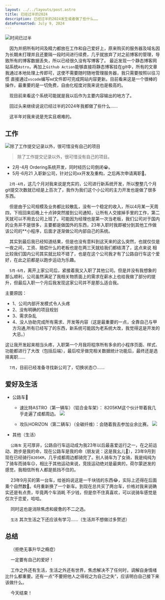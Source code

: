 ```yaml
---
layout: ../../layouts/post.astro
title: 已经过半的2024
description: 已经过半的2024发生或者做了些什么……
dateFormatted: July 9, 2024
---
```


![时间已过半](/assets/images/posts/2024-07-09/1720532411852.jpg)

&emsp;因为并把所有时间及精力都放在工作和自己爱好上，原来购买的服务器及域名因为长期未打理并且还要隔一段时间进行续费，几乎就放弃了对之前博客的管理，导致所有的博客数据丢失，所以已经很久没有写博客了。
最近发现一个静态博客网站系统`Astro`，再加上`Github Action`能够直接将静态博客挂在git中，所有的文章我通过本地处理上传即可，这使不需要随时随地管理服务器，我只需要按照以往习惯
直接通过`vscode`编写`md`文件即可完成网站内容更新。目前看来这是一个很棒的操作，最重要的是一切免费，自由化程度对我来说也是极高的。

&emsp;现目前来看这个系统可能就是我以后作为主要内容输出的地方了。

&emsp;回过头来继续说说已经过半的2024年我都做了些什么……

&emsp;这半年对我来说是充实且艰难的。

## 工作

![除了工作提交记录以外，很可惜没有自己的项目](/assets/images/posts/2024-07-09/20240709213242.png)

> 除了工作提交记录以外，很可惜没有自己的项目。

- 2月-4月 Ordering系统开发，同时经历公司倒闭😭。
- 5月-6月21 入职新公司，针对公司xx开发及重构，之后再次申请离职👻。

&emsp;`2月-4月`，这几个月对我来说是充实的，公司进行新系统开发，所以整整几个月git提交次数就已经是上百次了，我作为我们这个小公司的主力开发也是做了很多东西。

&emsp;但是由于公司规模及业务都比较散乱，没有一个稳定的收入，所以4月某一天周四，下班回来后晚上十点钟突然接到公司通知，让所有人交接掉手里的工作，第二天就可以不用去公司上班了。可能因为经理也是第一次当老板，我们公司对于国内的业务并不是很多，主要都是做国外的东西，23年入职时我即被分到其他工作做该公司的**小程序，后面才逐渐做公司内部自己的系统。

&emsp;其实到最后我已经知道结果，但是也没有意料到这天来的这么突然，也就仅仅是一夜之间，工资、赔偿什么的老板也是在两三天就给我们都结清了，这点来说
相比较我们国内公司其实就比较不错了，也是在这个公司我才有了公路自行车这个爱好，在此之前都是以跑步运动为乐趣。


&emsp;`5月-6月`，离开上家公司后，紧接着我又入职了其他公司。但是并没有我想象的那么顺利，公司虽然满足了我相关物质面上的需求在薪水上也给我做了部分的提升，但最后入职一个月后我发现这家公司并不是那么适合我。

主要原因：
- 1、公司内部开发模式令人头疼
- 2、没有明确的项目规划
- 3、需求杂乱
- 4、没人协助完成所有需求、开发等内容（这是最重要的一点，全靠自己与甲方沟通,所有已经写了的东西，新系统可能因为老系统大改，我觉得这是开发的大忌。） 

这让我开发起来相当头疼，入职第一个月我将程序所有多余的小程序页面、样式、功能都进行了大改（包括后端），最后咬牙做完相关数据统计功能后，最终还是选择离职……

&emsp;`7月`，目前已经准备寻找新公司了，切换状态😶……

## 爱好及生活

- 公路车🥰
    - 速比特ASTRO（第一辆车）（铝合金车架）：  8205KM这个伙计带着我几乎走遍了成都周边。
    ![](/assets/images/posts/2024-07-09/20240709173356.jpg)

    - 攻队HORIZON（第二辆车）（全碳纤维）：会随着我去参加业余比赛。
    ![](/assets/images/posts/2024-07-09/20240709171650.png)

- 其他（生活）

&emsp;  `公路车` 无可厚非，公路自行车运动成为我23年以后最喜爱运行之一，在之前运动、跑步是我的命，现在公路车是我的命（朋友说：这是我幺儿🧐），23年9月到现在已经骑行`8205KM`，几乎成都周边都骑完了。别人骑车为了女骑，我是纯纯为了骑车而骑车😑，相比于其他运动来说，竞技运动绝对是最爽的，荷尔蒙迸发的感觉，我相信所有人都是抵挡不住的。

&emsp; 23年9月买的第一台车，给爸妈说这是一千块钱的东西😂，实际上还得在后面乘个自然数🥴。6月重新换了一个新车。到现在总共买了两台车，价格对我来说确实还是有点贵，毕竟两个车消耗
不少钱，但是奈不住真喜欢，可以说骑车感觉是仅次于恋爱，哈哈。

&emsp; 同时这也是消除焦虑和疲惫的不二之选。

&emsp; `生活` 其次生活之下还应该有学习……（生活并不想做过多赘述）

## 总结

&emsp; （拒绝无事升华之瘾症）

&emsp; 一定要有自己的爱好！

&emsp; 工作之外还有生活，生活之外还有世界，焦虑解决不了任何时，调解自身情绪比什么都重要。还有一点“不要把他人之得视之为自己之失”，应该明白自己接下来该做什么。

&emsp; 今天结束！ 